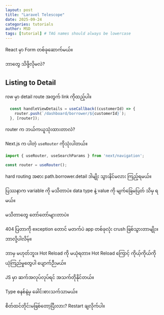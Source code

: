 ```yaml
---
layout: post
title: "Laravel Telescope"
date: 2025-09-24
categories: tutorials
author: MSD
tags: [tutorial] # TAG names should always be lowercase
---
```

React မှာ Form တစ်ခုဆောက်မယ်။

ဘာတွေ သိဖို့လိုမလဲ?



## Listing to Detail 


row မှာ detail route အတွက် link ကိုထည့်ပါ။

```js
  const handleViewDetails = useCallback((customerId) => {
    router.push(`/dashboard/borrower/${customerId}`);
  }, [router]);
```

router က ဘယ်ကယူသုံးထားတာလဲ?


Next.js က ပါတဲ့ `useRouter` ကိုသုံးပါတယ်။

```js
import { useRouter, useSearchParams } from 'next/navigation';

const router = useRouter();
```

hard routing အစား path.borrower.detail ဒါမျိုး သွားနိင်မလား ကြည့်ရမယ်။

ပြဿနာက variable ကို မသိတာပဲ။
data type နဲ့ value ကို မျက်ခြေမပြတ် သိမှ ရမယ်။

မသိတာတွေ တော်တော်များတာပဲ။

404 ပြတာကို exception တောင် မတက်ပဲ app တစ်ခုလုံး crush ဖြစ်သွားတာမျိုး။ ဘာလို့ပါလိမ့်။

ဘာမှ မဟုတ်ဘူး။ Hot Reload ကို မယုံရတာ။
Hot Reload ကြောင့် ကိုယ့်ကိုယ်ကို ယုံကြည်မှုတွေပါ ပျောက်ဉီးမယ်။

JS မှာ ဆက်အလုပ်လုပ်ရင် အသက်တိုနိုင်တယ်။

Type စနစ်နဲ့မှ ခေါင်းစားသက်သာမယ်။

စိတ်ထင်တိုင်းမဖြစ်တော့ပြီးလား?
Restart  ချလိုက်ပါ။
